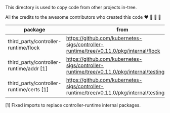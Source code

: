 This directory is used to copy code from other projects in-tree. 

All the credits to the awesome contributors who created this code :heart: :pray:  :rocket: :rainbow:

| package  | from |
|---|---|
| third_party/controller-runtime/flock  | https://github.com/kubernetes-sigs/controller-runtime/tree/v0.11.0/pkg/internal/flock |
| third_party/controller-runtime/addr [1] | https://github.com/kubernetes-sigs/controller-runtime/tree/v0.11.0/pkg/internal/testing/addr |
| third_party/controller-runtime/certs [1] | https://github.com/kubernetes-sigs/controller-runtime/tree/v0.11.0/pkg/internal/testing/certs |

[1] Fixed imports to replace controller-runtime internal packages.
